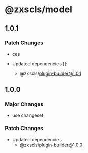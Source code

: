 # @zxscls/model

## 1.0.1

### Patch Changes

- ces

- Updated dependencies []:
  - @zxscls/plugin-builder@1.0.1

## 1.0.0

### Major Changes

- use changeset

### Patch Changes

- Updated dependencies
  - @zxscls/plugin-builder@1.0.0
